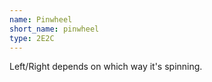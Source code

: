```yaml
---
name: Pinwheel
short_name: pinwheel
type: 2E2C
---
```


Left/Right depends on which way it's spinning.
